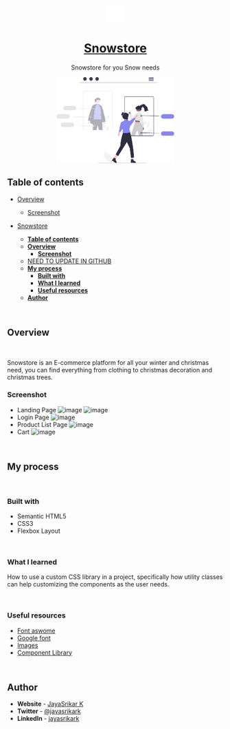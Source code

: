 <div align="center">
  <img src="/assets/logo-white.svg" height="40" width="40" alt="Snowstore logo"/>
  
# [Snowstore](https://snowstore.netlify.app/)

Snowstore for you Snow needs

</div>

<div style="diplay:flex;" align="center">
<img height="200" src="/assets/undraw_web_shopping_re_owap.svg"/>
</div>

## **Table of contents**

- [Overview](#overview)

  - [Screenshot](#screenshot)

- [Snowstore](#snowstore)
  - [**Table of contents**](#table-of-contents)
  - [**Overview**](#overview)
    - [**Screenshot**](#screenshot)
  - [NEED TO UPDATE IN GITHUB](#need-to-update-in-github)
  - [**My process**](#my-process)
    - [**Built with**](#built-with)
    - [**What I learned**](#what-i-learned)
    - [**Useful resources**](#useful-resources)
  - [**Author**](#author)

<br />

## **Overview**

<br />

Snowstore is an E-commerce platform for all your winter and christmas need, you can find everything from clothing to christmas decoration and christmas trees.

### **Screenshot**

- Landing Page
![image](https://user-images.githubusercontent.com/60209418/154884106-9e1e35b4-d5aa-42a2-a85d-f81ae1e283da.png)
![image](https://user-images.githubusercontent.com/60209418/154884134-060e0e1f-bb73-447b-9156-5fb4c02c7a06.png)
- Login Page
![image](https://user-images.githubusercontent.com/60209418/154884165-6623e420-da5f-43a2-a174-2064babf6175.png)
- Product List Page
![image](https://user-images.githubusercontent.com/60209418/154884221-1f423183-85d9-4984-8309-6f1d1bd76e97.png)
- Cart
![image](https://user-images.githubusercontent.com/60209418/154884262-caad0564-d769-401e-b894-d9e0b5441cf1.png)


<br />

## **My process**

<br />

### **Built with**

- Semantic HTML5
- CSS3
- Flexbox Layout

<br />

### **What I learned**

How to use a custom CSS library in a project, specifically how utility classes can help customizing the components as the user needs.

<br />

### **Useful resources**

- [Font aswome](https://fontawesome.com/)
- [Google font](https://fonts.google.com/)
- [Images](https://unsplash.com/)
- [Component Library](https://snowflakeui.netlify.com/)

<br />

## **Author**

- **Website** - [JayaSrikar K](https://jayasrikark.netlify.app/)
- **Twitter** - [@jayasrikark](https://twitter.com/jayasrikark)
- **LinkedIn** - [jayasrikark](https://www.linkedin.com/in/jayasrikark/)
